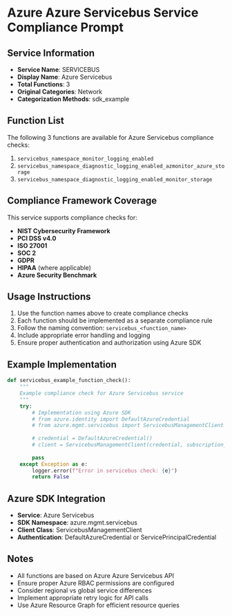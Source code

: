 # Azure Azure Servicebus Service Compliance Prompt

## Service Information
- **Service Name**: SERVICEBUS
- **Display Name**: Azure Servicebus
- **Total Functions**: 3
- **Original Categories**: Network
- **Categorization Methods**: sdk_example

## Function List
The following 3 functions are available for Azure Servicebus compliance checks:

1. `servicebus_namespace_monitor_logging_enabled`
2. `servicebus_namespace_diagnostic_logging_enabled_azmonitor_azure_storage`
3. `servicebus_namespace_diagnostic_logging_enabled_monitor_storage`


## Compliance Framework Coverage
This service supports compliance checks for:
- **NIST Cybersecurity Framework**
- **PCI DSS v4.0**
- **ISO 27001**
- **SOC 2**
- **GDPR**
- **HIPAA** (where applicable)
- **Azure Security Benchmark**

## Usage Instructions
1. Use the function names above to create compliance checks
2. Each function should be implemented as a separate compliance rule
3. Follow the naming convention: `servicebus_<function_name>`
4. Include appropriate error handling and logging
5. Ensure proper authentication and authorization using Azure SDK

## Example Implementation
```python
def servicebus_example_function_check():
    """
    Example compliance check for Azure Servicebus service
    """
    try:
        # Implementation using Azure SDK
        # from azure.identity import DefaultAzureCredential
        # from azure.mgmt.servicebus import ServicebusManagementClient
        
        # credential = DefaultAzureCredential()
        # client = ServicebusManagementClient(credential, subscription_id)
        
        pass
    except Exception as e:
        logger.error(f"Error in servicebus check: {e}")
        return False
```

## Azure SDK Integration
- **Service**: Azure Servicebus
- **SDK Namespace**: azure.mgmt.servicebus
- **Client Class**: ServicebusManagementClient
- **Authentication**: DefaultAzureCredential or ServicePrincipalCredential

## Notes
- All functions are based on Azure Azure Servicebus API
- Ensure proper Azure RBAC permissions are configured
- Consider regional vs global service differences
- Implement appropriate retry logic for API calls
- Use Azure Resource Graph for efficient resource queries
